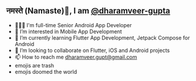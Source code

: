 ## नमस्ते (Namaste)🙏, I am [@dharamveer-gupta](https://github.com/dharamveer-gupta)
- 👨🏻‍💻 I'm full-time Senior Android App Developer
- 👀 I’m interested in Mobile App Development
- 🌱 I’m currently learning Flutter App Development, Jetpack Compose for Android
- 💞️ I’m looking to collaborate on Flutter, iOS and Android projects
- 📫 How to reach me dharamveer.gupt@gmail.com
- emojis are trash 
- emojis doomed the world
<!---
dharamveer-gupta/dharamveer-gupta is a ✨ special ✨ repository because its `README.md` (this file) appears on your GitHub profile.
You can click the Preview link to take a look at your changes.
--->

